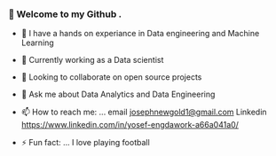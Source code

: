 ###  👋  Welcome to my Github . 

- 🔭 I have a hands on experiance in Data engineering and Machine Learning
 
- 🌱 Currently working as a Data scientist 
 
- 👯 Looking to collaborate on open source projects

- 💬 Ask me about Data Analytics and  Data Engineering

- 📫 How to reach me: ... email josephnewgold1@gmail.com   Linkedin https://www.linkedin.com/in/yosef-engdawork-a66a041a0/

- ⚡ Fun fact: ... I love playing football 


